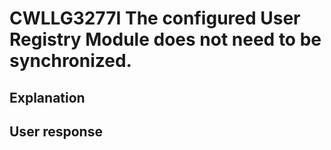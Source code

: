 # CWLLG3277I The configured User Registry Module does not need to be synchronized.

## Explanation

## User response
